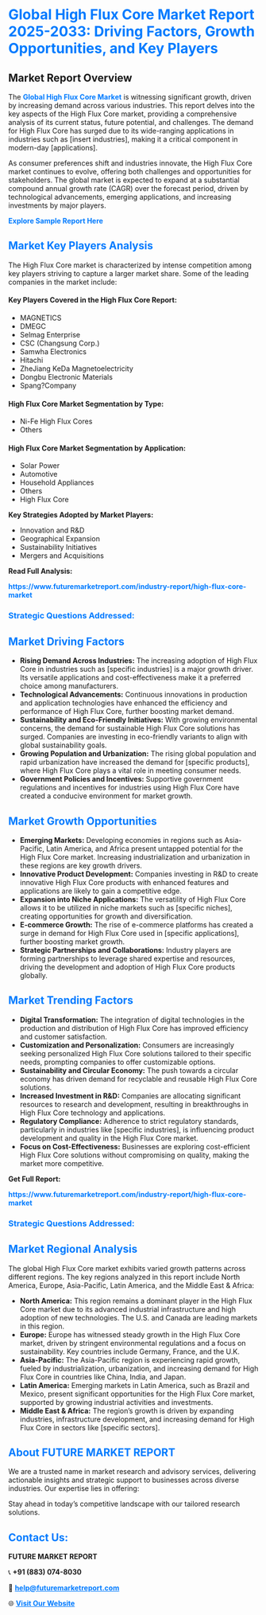 <h1 style="color: #007BFF;">Global High Flux Core Market Report 2025-2033: Driving Factors, Growth Opportunities, and Key Players</h1>

<section id="overview">
<h2>Market Report Overview</h2>
<p>The <a href="https://www.futuremarketreport.com/industry-report/high-flux-core-market" style="color: #007BFF; text-decoration: none;"><strong>Global High Flux Core Market</strong></a> is witnessing significant growth, driven by increasing demand across various industries. This report delves into the key aspects of the High Flux Core market, providing a comprehensive analysis of its current status, future potential, and challenges. The demand for High Flux Core has surged due to its wide-ranging applications in industries such as [insert industries], making it a critical component in modern-day [applications].</p>
<p>As consumer preferences shift and industries innovate, the High Flux Core market continues to evolve, offering both challenges and opportunities for stakeholders. The global market is expected to expand at a substantial compound annual growth rate (CAGR) over the forecast period, driven by technological advancements, emerging applications, and increasing investments by major players.</p>
</section>

<section id="overview">
<p><a href="https://www.futuremarketreport.com/request-sample/reportId=111141" style="color: #007BFF; text-decoration: none;"><strong>Explore Sample Report Here</strong></a></p>
</section>

<section id="key-players">
<h2 style="color: #007BFF;">Market Key Players Analysis</h2>
<p>The High Flux Core market is characterized by intense competition among key players striving to capture a larger market share. Some of the leading companies in the market include:</p>
<h4>Key Players Covered in the High Flux Core Report:</h4>
<ul><li>MAGNETICS</li><li>DMEGC</li><li>Selmag Enterprise</li><li>CSC (Changsung Corp.)</li><li>Samwha Electronics</li><li>Hitachi</li><li>ZheJiang KeDa Magnetoelectricity</li><li>Dongbu Electronic Materials</li><li>Spang?Company</li></ul>
<h4>High Flux Core Market Segmentation by Type:</h4>
<ul><li>Ni-Fe High Flux Cores</li><li>Others</li></ul>

<h4>High Flux Core Market Segmentation by Application:</h4>
<ul><li>Solar Power</li><li>Automotive</li><li>Household Appliances</li><li>Others</li><li>High Flux Core</li></ul>
<p><strong>Key Strategies Adopted by Market Players:</strong></p>
<ul>
<li>Innovation and R&D</li>
<li>Geographical Expansion</li>
<li>Sustainability Initiatives</li>
<li>Mergers and Acquisitions</li>
</ul>
</section>

<section>
<p><strong>Read Full Analysis: </strong></p><a href="https://www.futuremarketreport.com/industry-report/high-flux-core-market" style="color: #007BFF; text-decoration: none;"><strong>https://www.futuremarketreport.com/industry-report/high-flux-core-market</strong></a>
<h3 style="color: #007BFF;">Strategic Questions Addressed:</h3>
</section>

<section id="driving-factors">
<h2 style="color: #007BFF;">Market Driving Factors</h2>
<ul>
<li><strong>Rising Demand Across Industries:</strong> The increasing adoption of High Flux Core in industries such as [specific industries] is a major growth driver. Its versatile applications and cost-effectiveness make it a preferred choice among manufacturers.</li>
<li><strong>Technological Advancements:</strong> Continuous innovations in production and application technologies have enhanced the efficiency and performance of High Flux Core, further boosting market demand.</li>
<li><strong>Sustainability and Eco-Friendly Initiatives:</strong> With growing environmental concerns, the demand for sustainable High Flux Core solutions has surged. Companies are investing in eco-friendly variants to align with global sustainability goals.</li>
<li><strong>Growing Population and Urbanization:</strong> The rising global population and rapid urbanization have increased the demand for [specific products], where High Flux Core plays a vital role in meeting consumer needs.</li>
<li><strong>Government Policies and Incentives:</strong> Supportive government regulations and incentives for industries using High Flux Core have created a conducive environment for market growth.</li>
</ul>
</section>

<section id="growth-opportunities">
<h2 style="color: #007BFF;">Market Growth Opportunities</h2>
<ul>
<li><strong>Emerging Markets:</strong> Developing economies in regions such as Asia-Pacific, Latin America, and Africa present untapped potential for the High Flux Core market. Increasing industrialization and urbanization in these regions are key growth drivers.</li>
<li><strong>Innovative Product Development:</strong> Companies investing in R&D to create innovative High Flux Core products with enhanced features and applications are likely to gain a competitive edge.</li>
<li><strong>Expansion into Niche Applications:</strong> The versatility of High Flux Core allows it to be utilized in niche markets such as [specific niches], creating opportunities for growth and diversification.</li>
<li><strong>E-commerce Growth:</strong> The rise of e-commerce platforms has created a surge in demand for High Flux Core used in [specific applications], further boosting market growth.</li>
<li><strong>Strategic Partnerships and Collaborations:</strong> Industry players are forming partnerships to leverage shared expertise and resources, driving the development and adoption of High Flux Core products globally.</li>
</ul>
</section>

<section id="trending-factors">
<h2 style="color: #007BFF;">Market Trending Factors</h2>
<ul>
<li><strong>Digital Transformation:</strong> The integration of digital technologies in the production and distribution of High Flux Core has improved efficiency and customer satisfaction.</li>
<li><strong>Customization and Personalization:</strong> Consumers are increasingly seeking personalized High Flux Core solutions tailored to their specific needs, prompting companies to offer customizable options.</li>
<li><strong>Sustainability and Circular Economy:</strong> The push towards a circular economy has driven demand for recyclable and reusable High Flux Core solutions.</li>
<li><strong>Increased Investment in R&D:</strong> Companies are allocating significant resources to research and development, resulting in breakthroughs in High Flux Core technology and applications.</li>
<li><strong>Regulatory Compliance:</strong> Adherence to strict regulatory standards, particularly in industries like [specific industries], is influencing product development and quality in the High Flux Core market.</li>
<li><strong>Focus on Cost-Effectiveness:</strong> Businesses are exploring cost-efficient High Flux Core solutions without compromising on quality, making the market more competitive.</li>
</ul>
</section>

<section>
<p><strong>Get Full Report: </strong></p><a href="https://www.futuremarketreport.com/industry-report/high-flux-core-market" style="color: #007BFF; text-decoration: none;"><strong>https://www.futuremarketreport.com/industry-report/high-flux-core-market</strong></a>
<h3 style="color: #007BFF;">Strategic Questions Addressed:</h3>
</section>


<section id="regional-analysis">
<h2 style="color: #007BFF;">Market Regional Analysis</h2>
<p>The global High Flux Core market exhibits varied growth patterns across different regions. The key regions analyzed in this report include North America, Europe, Asia-Pacific, Latin America, and the Middle East & Africa:</p>
<ul>
<li><strong>North America:</strong> This region remains a dominant player in the High Flux Core market due to its advanced industrial infrastructure and high adoption of new technologies. The U.S. and Canada are leading markets in this region.</li>
<li><strong>Europe:</strong> Europe has witnessed steady growth in the High Flux Core market, driven by stringent environmental regulations and a focus on sustainability. Key countries include Germany, France, and the U.K.</li>
<li><strong>Asia-Pacific:</strong> The Asia-Pacific region is experiencing rapid growth, fueled by industrialization, urbanization, and increasing demand for High Flux Core in countries like China, India, and Japan.</li>
<li><strong>Latin America:</strong> Emerging markets in Latin America, such as Brazil and Mexico, present significant opportunities for the High Flux Core market, supported by growing industrial activities and investments.</li>
<li><strong>Middle East & Africa:</strong> The region’s growth is driven by expanding industries, infrastructure development, and increasing demand for High Flux Core in sectors like [specific sectors].</li>
</ul>
</section>

<footer>
<h2 style="color: #007BFF;">About FUTURE MARKET REPORT</h2>
<p>We are a trusted name in market research and advisory services, delivering actionable insights and strategic support to businesses across diverse industries. Our expertise lies in offering:</p>

<p>Stay ahead in today’s competitive landscape with our tailored research solutions.</p>

<h2 style="color: #007BFF;">Contact Us:</h2>
<p><strong>FUTURE MARKET REPORT</strong></p>
<p>📞 <strong>+91 (883) 074-8030</strong></p>
<p>📧 <strong><a href="mailto:help@futuremarketreport.com" style="color: #007BFF;">help@futuremarketreport.com</a></strong></p>
<p>🌐 <strong><a href="https://www.futuremarketreport.com/" style="color: #007BFF;">Visit Our Website</a></strong></p>
</footer>